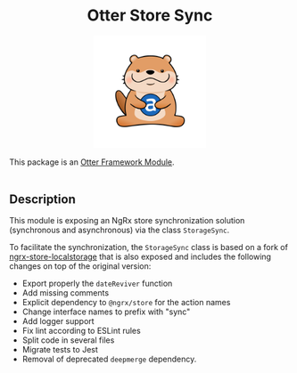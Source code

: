 <h1 align="center">Otter Store Sync</h1>
<p align="center">
  <img src="../../../.attachments/otter.png" alt="Super cute Otter!" width="40%"/>
</p>

This package is an [Otter Framework Module](https://github.com/AmadeusITGroup/otter/tree/main/docs/core/MODULE.md).
<br />
<br />

## Description

This module is exposing an NgRx store synchronization solution (synchronous and asynchronous) via the class `StorageSync`.

To facilitate the synchronization, the `StorageSync` class is based on a fork of [ngrx-store-localstorage](https://github.com/btroncone/ngrx-store-localstorage) that is also exposed and includes the following changes on top of the original version:

- Export properly the `dateReviver` function
- Add missing comments
- Explicit dependency to `@ngrx/store` for the action names
- Change interface names to prefix with "sync"
- Add logger support
- Fix lint according to ESLint rules
- Split code in several files
- Migrate tests to Jest
- Removal of deprecated `deepmerge` dependency.
